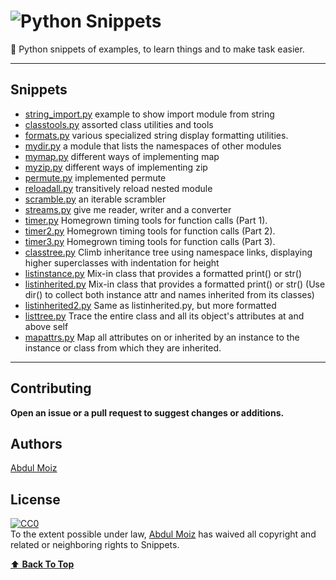 # ![Python Snippets](./logo.png "Python Snippets")

:snake: Python snippets of examples, to learn things and to make task easier.

---

## Snippets

- [string_import.py](string_import.py) example to show import module from string
- [classtools.py](classtools.py) assorted class utilities and tools
- [formats.py](formats.py) various specialized string display formatting utilities.
- [mydir.py](mydir.py) a module that lists the namespaces of other modules
- [mymap.py](mymap.py) different ways of implementing map
- [myzip.py](myzip.py) different ways of implementing zip
- [permute.py](permute.py) implemented permute
- [reloadall.py](reloadall.py) transitively reload nested module
- [scramble.py](scramble.py) an iterable scrambler
- [streams.py](streams.py) give me reader, writer and a converter
- [timer.py](timer.py) Homegrown timing tools for function calls (Part 1).
- [timer2.py](timer2.py) Homegrown timing tools for function calls (Part 2).
- [timer3.py](timer3.py) Homegrown timing tools for function calls (Part 3).
- [classtree.py](classtree.py) Climb inheritance tree using namespace links, displaying higher superclasses with indentation for height
- [listinstance.py](listinstance.py)  Mix-in class that provides a formatted print() or str()
- [listinherited.py](listinherited.py) Mix-in class that provides a formatted print() or str() (Use dir() to collect both instance attr and names inherited from its classes)
- [listinherited2.py](listinherited2.py) Same as listinherited.py, but more formatted
- [listtree.py](listtree.py) Trace the entire class and all its object's attributes at and above self
- [mapattrs.py](mapattrs.py) Map all attributes on or inherited by an
instance to the instance or class from which they are inherited.

---

## Contributing

__Open an issue or a pull request to suggest changes or additions.__

## Authors

[Abdul Moiz](https://github.com/progrmoiz)

## License

<p xmlns:dct="http://purl.org/dc/terms/">
  <a rel="license"
     href="http://creativecommons.org/publicdomain/zero/1.0/">
    <img src="http://i.creativecommons.org/p/zero/1.0/88x31.png" style="border-style: none;" alt="CC0" />
  </a>
  <br />
  To the extent possible under law,
  <a rel="dct:publisher"
     href="https://github.com/progrmoiz/">
    <span property="dct:title">Abdul Moiz</span></a>
  has waived all copyright and related or neighboring rights to
  <span property="dct:title">Snippets</span>.
</p>

[:arrow_up: __Back To Top__](#python-snippets)
